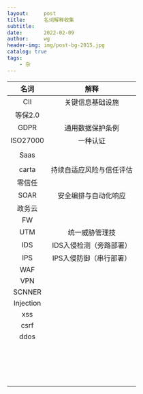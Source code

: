 ```yaml
---
layout:     post   				    
title:      名词解释收集		       	 
subtitle:                          
date:       2022-02-09 				
author:     wg 						
header-img: img/post-bg-2015.jpg 	
catalog: true 					
tags:								
    - 杂
---
```




|   名词    |           解释           |
| :-------: | :----------------------: |
|    CII    |     关键信息基础设施     |
|  等保2.0  |                          |
|   GDPR    |     通用数据保护条例     |
| ISO27000  |         一种认证         |
|           |                          |
|   Saas    |                          |
|           |                          |
|   carta   | 持续自适应风险与信任评估 |
|  零信任   |                          |
|   SOAR    |   安全编排与自动化响应   |
|  政务云   |                          |
|    FW     |                          |
|    UTM    |      统一威胁管理技      |
|    IDS    | IDS入侵检测（旁路部署）  |
|    IPS    | IPS入侵防御（串行部署）  |
|    WAF    |                          |
|    VPN    |                          |
|  SCNNER   |                          |
| Injection |                          |
|    xss    |                          |
|   csrf    |                          |
|   ddos    |                          |
|           |                          |
|           |                          |
|           |                          |
|           |                          |
|           |                          |
|           |                          |
|           |                          |
|           |                          |
|           |                          |
|           |                          |
|           |                          |
|           |                          |
|           |                          |
|           |                          |
|           |                          |
|           |                          |
|           |                          |

